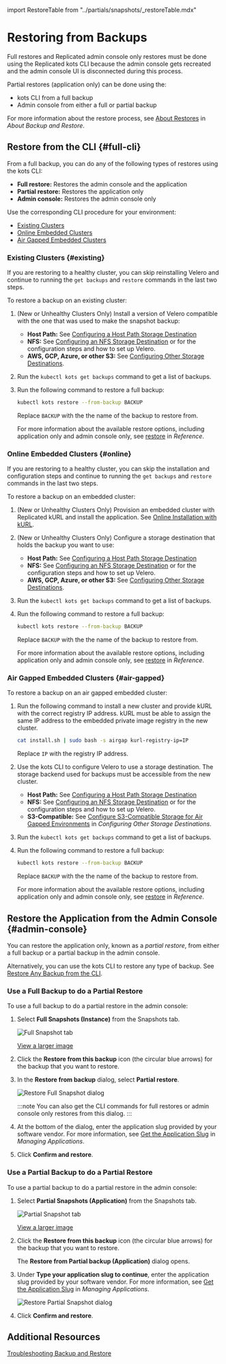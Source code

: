 import RestoreTable from "../partials/snapshots/_restoreTable.mdx"

# Restoring from Backups

Full restores and Replicated admin console only restores must be done using the Replicated kots CLI because the admin console gets recreated and the admin console UI is disconnected during this process.

Partial restores (application only) can be done using the:

- kots CLI from a full backup
- Admin console from either a full or partial backup

For more information about the restore process, see [About Restores](snapshots-understanding#restores) in _About Backup and Restore_.

## Restore from the CLI {#full-cli}

From a full backup, you can do any of the following types of restores using the kots CLI:

- **Full restore:** Restores the admin console and the application
- **Partial restore:** Restores the application only
- **Admin console:** Restores the admin console only

Use the corresponding CLI procedure for your environment:

- [Existing Clusters](#existing)
- [Online Embedded Clusters](#online)
- [Air Gapped Embedded Clusters](#air-gapped)


### Existing Clusters {#existing}

If you are restoring to a healthy cluster, you can skip reinstalling Velero and continue to running the `get backups` and `restore` commands in the last two steps.

To restore a backup on an existing cluster:

1. (New or Unhealthy Clusters Only) Install a version of Velero compatible with the one that was used to make the snapshot backup:

    * **Host Path:** See [Configuring a Host Path Storage Destination](snapshots-configuring-hostpath)
    * **NFS:** See [Configuring an NFS Storage Destination](snapshots-configuring-nfs) or  for the configuration steps and how to set up Velero.
    * **AWS, GCP, Azure, or other S3:** See [Configuring Other Storage Destinations](snapshots-storage-destinations). 

1. Run the `kubectl kots get backups` command to get a list of backups.

1. Run the following command to restore a full backup: 

    ```bash
    kubectl kots restore --from-backup BACKUP
    ```
    Replace `BACKUP` with the the name of the backup to restore from.
    
    For more information about the available restore options, including application only and admin console only, see [restore](/reference/kots-cli-restore-index/) in _Reference_.

### Online Embedded Clusters {#online}

If you are restoring to a healthy cluster, you can skip the installation and configuration steps and continue to running the `get backups` and `restore` commands in the last two steps.

To restore a backup on an embedded cluster:

1. (New or Unhealthy Clusters Only) Provision an embedded cluster with Replicated kURL and install the application. See [Online Installation with kURL](installing-embedded-cluster).

1. (New or Unhealthy Clusters Only) Configure a storage destination that holds the backup you want to use:

    * **Host Path:** See [Configuring a Host Path Storage Destination](snapshots-configuring-hostpath)
    * **NFS:** See [Configuring an NFS Storage Destination](snapshots-configuring-nfs) or  for the configuration steps and how to set up Velero.
    * **AWS, GCP, Azure, or other S3:** See [Configuring Other Storage Destinations](snapshots-storage-destinations).

1. Run the `kubectl kots get backups` command to get a list of backups.

1. Run the following command to restore a full backup: 

    ```bash
    kubectl kots restore --from-backup BACKUP
    ```
    Replace `BACKUP` with the the name of the backup to restore from.
    
    For more information about the available restore options, including application only and admin console only, see [restore](/reference/kots-cli-restore-index/) in _Reference_.

### Air Gapped Embedded Clusters {#air-gapped}

To restore a backup on an air gapped embedded cluster:

1. Run the following command to install a new cluster and provide kURL with the correct registry IP address. kURL must be able to assign the same IP address to the embedded private image registry in the new cluster.

    ```bash
    cat install.sh | sudo bash -s airgap kurl-registry-ip=IP
    ```

    Replace `IP` with the registry IP address.

1. Use the kots CLI to configure Velero to use a storage destination. The storage backend used for backups must be accessible from the new cluster. 

    * **Host Path:** See [Configuring a Host Path Storage Destination](snapshots-configuring-hostpath)
    * **NFS:** See [Configuring an NFS Storage Destination](snapshots-configuring-nfs) or  for the configuration steps and how to set up Velero.
    * **S3-Compatible:** See [Configure S3-Compatible Storage for Air Gapped Environments](snapshots-storage-destinations#configure-s3-compatible-storage-for-air-gapped-environments) in _Configuring Other Storage Destinations_.

1. Run the `kubectl kots get backups` command to get a list of backups.

1. Run the following command to restore a full backup: 

    ```bash
    kubectl kots restore --from-backup BACKUP
    ```
    Replace `BACKUP` with the the name of the backup to restore from.
    
    For more information about the available restore options, including application only and admin console only, see [restore](/reference/kots-cli-restore-index/) in _Reference_.

## Restore the Application from the Admin Console {#admin-console}

You can restore the application only, known as a _partial restore_, from either a full backup or a partial backup in the admin console.

Alternatively, you can use the kots CLI to restore any type of backup. See [Restore Any Backup from the CLI](#full-cli).

### Use a Full Backup to do a Partial Restore

To use a full backup to do a partial restore in the admin console:

1. Select **Full Snapshots (Instance)** from the Snapshots tab.

    ![Full Snapshot tab](/images/full-snapshot-tab.png)

    [View a larger image](/images/full-snapshot-tab.png)

1. Click the **Restore from this backup** icon (the circular blue arrows) for the backup that you want to restore.

1. In the **Restore from backup** dialog, select **Partial restore**.

    ![Restore Full Snapshot dialog](/images/restore-backup-dialog.png)

    :::note
    You can also get the CLI commands for full restores or admin console only restores from this dialog.
    :::     

1. At the bottom of the dialog, enter the application slug provided by your software vendor. For more information, see [Get the Application Slug](/vendor/vendor-portal-maange-app#slug) in _Managing Applications_.

1. Click **Confirm and restore**.

### Use a Partial Backup to do a Partial Restore

To use a partial backup to do a partial restore in the admin console:

1. Select **Partial Snapshots (Application)** from the Snapshots tab.

    ![Partial Snapshot tab](/images/partial-snapshot-tab.png)

    [View a larger image](/images/partial-snapshot-tab.png)

1. Click the **Restore from this backup** icon (the circular blue arrows) for the backup that you want to restore.

    The **Restore from Partial backup (Application)** dialog opens.

1. Under **Type your application slug to continue**, enter the application slug provided by your software vendor. For more information, see [Get the Application Slug](/vendor/vendor-portal-maange-app#slug) in _Managing Applications_.

    ![Restore Partial Snapshot dialog](/images/restore-partial-dialog.png)

1. Click **Confirm and restore**.

## Additional Resources

[Troubleshooting Backup and Restore](snapshots-troubleshooting-backup-restore)
